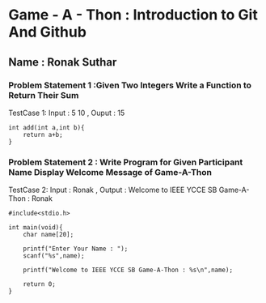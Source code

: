 # Game - A - Thon : Introduction to Git And Github

## Name : Ronak Suthar

### Problem Statement 1 :Given Two Integers Write a Function to Return Their Sum
TestCase 1: Input : 5 10 , Ouput : 15

``` 
int add(int a,int b){
    return a+b;
}
```

### Problem Statement 2 : Write Program for Given Participant Name Display Welcome Message of Game-A-Thon

TestCase 2: Input : Ronak , Output : Welcome to IEEE YCCE SB Game-A-Thon : Ronak

```
#include<stdio.h>

int main(void){
    char name[20];

    printf("Enter Your Name : ");
    scanf("%s",name);

    printf("Welcome to IEEE YCCE SB Game-A-Thon : %s\n",name);

    return 0;
}
```

